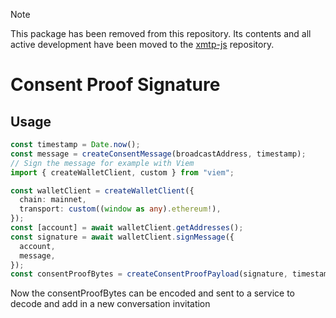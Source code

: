 > [!NOTE]
> This package has been removed from this repository. Its contents and all active development have been moved to the [xmtp-js](https://github.com/xmtp/xmtp-js) repository.

# Consent Proof Signature

## Usage

```ts
const timestamp = Date.now();
const message = createConsentMessage(broadcastAddress, timestamp);
// Sign the message for example with Viem
import { createWalletClient, custom } from "viem";

const walletClient = createWalletClient({
  chain: mainnet,
  transport: custom((window as any).ethereum!),
});
const [account] = await walletClient.getAddresses();
const signature = await walletClient.signMessage({
  account,
  message,
});
const consentProofBytes = createConsentProofPayload(signature, timestamp);
```

Now the consentProofBytes can be encoded and sent to a service to decode and add in a new conversation invitation
